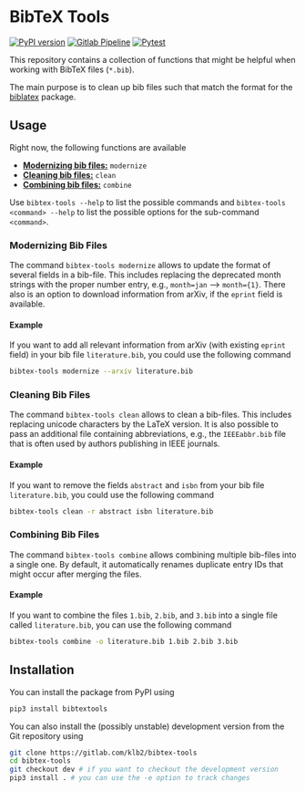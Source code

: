 # BibTeX Tools

[![PyPI version](https://badge.fury.io/py/bibtextools.svg)](https://badge.fury.io/py/bibtextools)
[![Gitlab Pipeline](https://gitlab.com/klb2/bibtex-tools/badges/master/pipeline.svg)](https://gitlab.com/klb2/bibtex-tools/-/pipelines)
[![Pytest](https://github.com/klb2/bibtex-tools/actions/workflows/pytest.yml/badge.svg)](https://github.com/klb2/bibtex-tools/actions/workflows/pytest.yml)

This repository contains a collection of functions that might be helpful when
working with BibTeX files (`*.bib`).

The main purpose is to clean up bib files such that match the format for the
[biblatex](https://ctan.org/pkg/biblatex) package.

## Usage
Right now, the following functions are available

* [**Modernizing bib files:**](#modernizing-bib-files) `modernize`
* [**Cleaning bib files:**](#cleaning-bib-files) `clean`
* [**Combining bib files:**](#combining-bib-files) `combine`


Use `bibtex-tools --help` to list the possible commands and `bibtex-tools
<command> --help` to list the possible options for the sub-command `<command>`.


### Modernizing Bib Files
The command `bibtex-tools modernize` allows to update the format of several
fields in a bib-file.  This includes replacing the deprecated month strings
with the proper number entry, e.g., `month=jan` --> `month={1}`.  There also is
an option to download information from arXiv, if the `eprint` field is
available.

#### Example
If you want to add all relevant information from arXiv (with existing `eprint`
field) in your bib file `literature.bib`, you could use the following command
```bash
bibtex-tools modernize --arxiv literature.bib
```


### Cleaning Bib Files
The command `bibtex-tools clean` allows to clean a bib-files. This includes
replacing unicode characters by the LaTeX version.  It is also possible to pass
an additional file containing abbreviations, e.g., the `IEEEabbr.bib` file that
is often used by authors publishing in IEEE journals.

#### Example
If you want to remove the fields `abstract` and `isbn` from your bib file
`literature.bib`, you could use the following command
```bash
bibtex-tools clean -r abstract isbn literature.bib
```


### Combining Bib Files
The command `bibtex-tools combine` allows combining multiple bib-files into a
single one.  By default, it automatically renames duplicate entry IDs that
might occur after merging the files.

#### Example
If you want to combine the files `1.bib`, `2.bib`, and `3.bib` into a single
file called `literature.bib`, you can use the following command
```bash
bibtex-tools combine -o literature.bib 1.bib 2.bib 3.bib
```





## Installation
You can install the package from PyPI using
```bash
pip3 install bibtextools
```

You can also install the (possibly unstable) development version from the Git
repository using
```bash
git clone https://gitlab.com/klb2/bibtex-tools
cd bibtex-tools
git checkout dev # if you want to checkout the development version
pip3 install . # you can use the -e option to track changes
```
